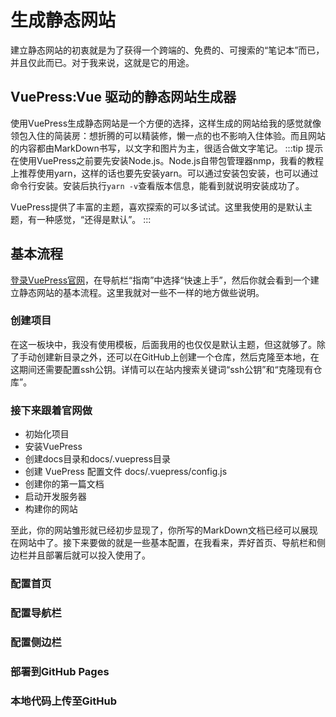 # 生成静态网站
建立静态网站的初衷就是为了获得一个跨端的、免费的、可搜索的“笔记本”而已，并且仅此而已。对于我来说，这就是它的用途。
## VuePress:Vue 驱动的静态网站生成器
使用VuePress生成静态网站是一个方便的选择，这样生成的网站给我的感觉就像领包入住的简装房：想折腾的可以精装修，懒一点的也不影响入住体验。而且网站的内容都由MarkDown书写，以文字和图片为主，很适合做文字笔记。
:::tip 提示
在使用VuePress之前要先安装Node.js。Node.js自带包管理器nmp，我看的教程上推荐使用yarn，这样的话也要先安装yarn。可以通过安装包安装，也可以通过命令行安装。安装后执行`yarn -v`查看版本信息，能看到就说明安装成功了。

VuePress提供了丰富的主题，喜欢探索的可以多试试。这里我使用的是默认主题，有一种感觉，“还得是默认”。
:::
## 基本流程
[登录VuePress官网](https://vuepress.vuejs.org/zh/)，在导航栏“指南”中选择“快速上手”，然后你就会看到一个建立静态网站的基本流程。这里我就对一些不一样的地方做些说明。
### 创建项目
在这一板块中，我没有使用模板，后面我用的也仅仅是默认主题，但这就够了。除了手动创建新目录之外，还可以在GitHub上创建一个仓库，然后克隆至本地，在这期间还需要配置ssh公钥。详情可以在站内搜索关键词“ssh公钥”和“克隆现有仓库”。
### 接下来跟着官网做
- 初始化项目
- 安装VuePress
- 创建docs目录和docs/.vuepress目录
- 创建 VuePress 配置文件 docs/.vuepress/config.js
- 创建你的第一篇文档
- 启动开发服务器
- 构建你的网站

至此，你的网站雏形就已经初步显现了，你所写的MarkDown文档已经可以展现在网站中了。接下来要做的就是一些基本配置，在我看来，弄好首页、导航栏和侧边栏并且部署后就可以投入使用了。
### 配置首页
### 配置导航栏
### 配置侧边栏
### 部署到GitHub Pages
### 本地代码上传至GitHub